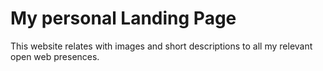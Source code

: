 # My personal Landing Page
This website relates with images and short descriptions to all my relevant open web presences.

